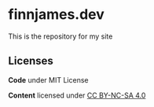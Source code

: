 # finnjames.dev

This is the repository for my site

## Licenses

**Code** under MIT License

**Content** licensed under [CC BY-NC-SA 4.0](https://creativecommons.org/licenses/by-nc-sa/4.0/)

